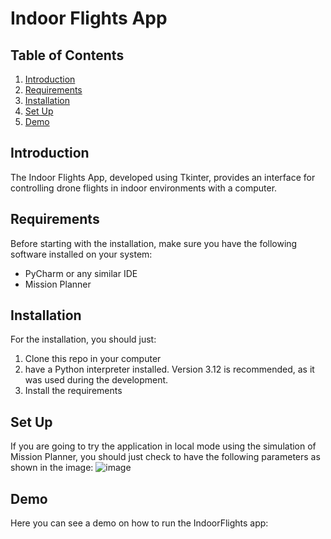 # Indoor Flights App

## Table of Contents
1. [Introduction](#introduction)
2. [Requirements](#requirements)
3. [Installation](#installation)
4. [Set Up](#set-up)
5. [Demo](#demo)

## Introduction

The Indoor Flights App, developed using Tkinter, provides an interface for controlling drone flights in indoor environments with a computer.

## Requirements

Before starting with the installation, make sure you have the following software installed on your system:

- PyCharm or any similar IDE
- Mission Planner

## Installation

For the installation, you should just: 
  1. Clone this repo in your computer
  2. have a Python interpreter installed. Version 3.12 is recommended, as it was used during the development.
  3. Install the requirements

## Set Up

If you are going to try the application in local mode using the simulation of Mission Planner, you should just check to have the following parameters as shown in the image: 
![image](https://github.com/eloimoncho/IndoorFlights/assets/91852608/39203c23-7a0d-4b88-a436-73e36412dd7c)

## Demo

Here you can see a demo on how to run the IndoorFlights app:  
